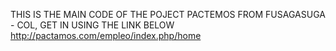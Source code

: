THIS IS THE MAIN CODE OF THE POJECT PACTEMOS FROM FUSAGASUGA - COL, GET IN USING THE LINK BELOW
http://pactamos.com/empleo/index.php/home
